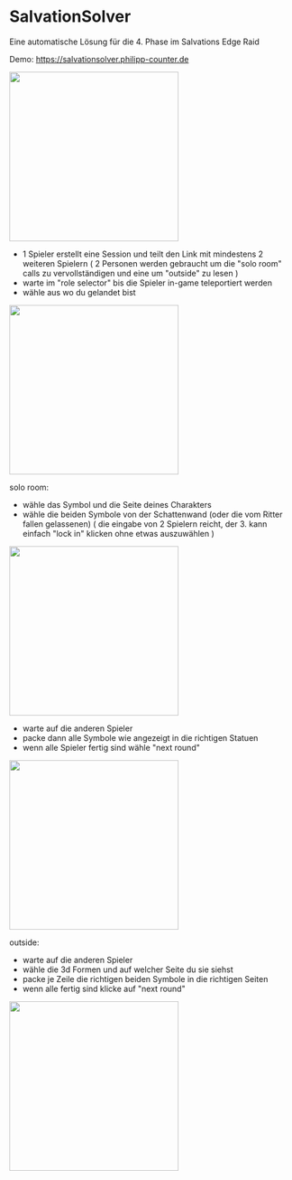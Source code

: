 # SalvationSolver
Eine automatische Lösung für die 4. Phase im Salvations Edge Raid 

Demo:
https://salvationsolver.philipp-counter.de

<img src="https://github.com/PhilippCounter/SalvationSolver/assets/34789670/654a99a1-7fd7-446c-9f2c-89c4dc0874f8" width="300">

- 1 Spieler erstellt eine Session und teilt den Link mit mindestens 2 weiteren Spielern 
( 2 Personen werden gebraucht um die "solo room" calls zu vervollständigen und eine um "outside" zu lesen )
- warte im "role selector" bis die Spieler in-game teleportiert werden
- wähle aus wo du gelandet bist

<img src="https://github.com/PhilippCounter/SalvationSolver/assets/34789670/ca57b838-edf1-474c-8c09-4f2e7a94696f" width="300">


  
solo room:
- wähle das Symbol und die Seite deines Charakters
- wähle die beiden Symbole von der Schattenwand (oder die vom Ritter fallen gelassenen)
( die eingabe von 2 Spielern reicht, der 3. kann einfach "lock in" klicken ohne etwas auszuwählen )

<img src="https://github.com/PhilippCounter/SalvationSolver/assets/34789670/09516f61-15f6-4edb-9fbe-b4609b2ced3f" width="300">

- warte auf die anderen Spieler
- packe dann alle Symbole wie angezeigt in die richtigen Statuen
- wenn alle Spieler fertig sind wähle "next round"

<img src="https://github.com/PhilippCounter/SalvationSolver/assets/34789670/0ea393c9-9f5d-4f8a-91e2-25dcba70bec9" width="300">

  
outside:
- warte auf die anderen Spieler
- wähle die 3d Formen und auf welcher Seite du sie siehst 
- packe je Zeile die richtigen beiden Symbole in die richtigen Seiten 
- wenn alle fertig sind klicke auf "next round"

<img src="https://github.com/PhilippCounter/SalvationSolver/assets/34789670/eb10d1dd-7878-4aef-9b59-892ed94f794c" width="300">
